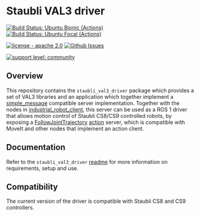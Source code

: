 # Staubli VAL3 driver

[![Build Status: Ubuntu Bionic (Actions)](https://github.com/ros-industrial/staubli_val3_driver/workflows/CI%20-%20Ubuntu%20Bionic/badge.svg?branch=master)](https://github.com/ros-industrial/staubli_val3_driver/actions?query=workflow%3A%22CI+-+Ubuntu+Bionic%22)
[![Build Status: Ubuntu Focal (Actions)](https://github.com/ros-industrial/staubli_val3_driver/workflows/CI%20-%20Ubuntu%20Focal/badge.svg?branch=master)](https://github.com/ros-industrial/staubli_val3_driver/actions?query=workflow%3A%22CI+-+Ubuntu+Focal%22)

[![license - apache 2.0](https://img.shields.io/:license-Apache%202.0-yellowgreen.svg)](https://opensource.org/licenses/Apache-2.0)
[![Github Issues](https://img.shields.io/github/issues/ros-industrial/staubli_val3_driver.svg)](http://github.com/ros-industrial/staubli_val3_driver/issues)

[![support level: community](https://img.shields.io/badge/support%20level-community-lightgray.png)](http://rosindustrial.org/news/2016/10/7/better-supporting-a-growing-ros-industrial-software-platform)


## Overview

This repository contains the `staubli_val3_driver` package which provides a set of VAL3 libraries and an application which together implement a [simple_message][] compatible server implementation.
Together with the nodes in [industrial_robot_client][], this server can be used as a ROS 1 driver that allows motion control of Staubli CS8/CS9 controlled robots, by exposing a [FollowJointTrajectory][] [action][] server, which is compatible with MoveIt and other nodes that implement an action client.


## Documentation

Refer to the `staubli_val3_driver` [readme](./staubli_val3_driver/README.md) for more information on requirements, setup and use.


## Compatibility

The current version of the driver is compatible with Staubli CS8 and CS9 controllers.



[simple_message]: http://wiki.ros.org/simple_message
[industrial_robot_client]: http://wiki.ros.org/industrial_robot_client
[FollowJointTrajectory]: http://docs.ros.org/api/control_msgs/html/action/FollowJointTrajectory.html
[action]: http://wiki.ros.org/actionlib
